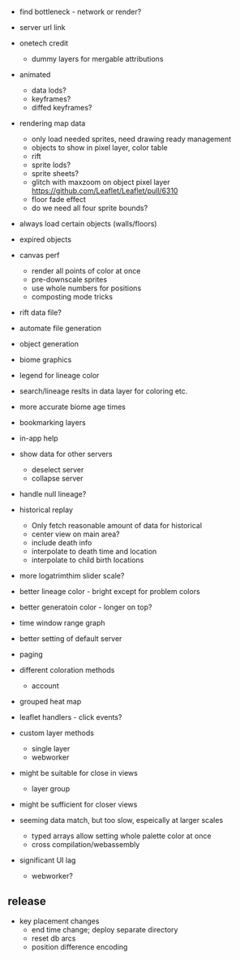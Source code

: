 - find bottleneck - network or render?
- server url link
- onetech credit
  - dummy layers for mergable attributions
- animated
  - data lods?
  - keyframes?
  - diffed keyframes?
- rendering map data
  - only load needed sprites, need drawing ready management
  - objects to show in pixel layer, color table
  - rift
  - sprite lods?
  - sprite sheets?
  - glitch with maxzoom on object pixel layer https://github.com/Leaflet/Leaflet/pull/6310
  - floor fade effect
  - do we need all four sprite bounds?
- always load certain objects (walls/floors)
- expired objects
- canvas perf
  - render all points of color at once
  - pre-downscale sprites
  - use whole numbers for positions
  - composting mode tricks
- rift data file?
- automate file generation
- object generation
- biome graphics


- legend for lineage color
- search/lineage reslts in data layer for coloring etc.
- more accurate biome age times
- bookmarking layers
- in-app help
- show data for other servers
  - deselect server
  - collapse server
- handle null lineage?
- historical replay
  - Only fetch reasonable amount of data for historical
  - center view on main area?
  - include death info
  - interpolate to death time and location
  - interpolate to child birth locations
- more logatrimthim slider scale?
- better lineage color - bright except for problem colors
- better generatoin color - longer on top?
- time window range graph
- better setting of default server
- paging
- different coloration methods
  - account
- grouped heat map
- leaflet handlers - click events?
- custom layer methods
  - single layer
  - webworker

- might be suitable for close in views
  - layer group
- might be sufficient for closer views
- seeming data match, but too slow, espeically at larger scales
  - typed arrays allow setting whole palette color at once
  - cross compilation/webassembly
- significant UI lag
  - webworker?

## release

- key placement changes
  - end time change; deploy separate directory
  - reset db arcs
  - position difference encoding
